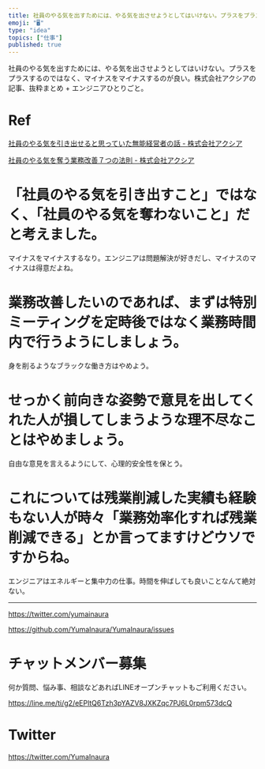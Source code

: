 ```yaml
---
title: 社員のやる気を出すためには、やる気を出させようとしてはいけない。プラスをプラスするのではなく、マイナスをマイナスするのが良い。株式会社アクシ
emoji: "🖥"
type: "idea"
topics: ["仕事"]
published: true
---
```


社員のやる気を出すためには、やる気を出させようとしてはいけない。プラスをプラスするのではなく、マイナスをマイナスするのが良い。株式会社アクシアの記事、抜粋まとめ + エンジニアひとりごと。

# Ref

[社員のやる気を引き出せると思っていた無能経営者の話 - 株式会社アクシア](https://axia.co.jp/2018-04-24)

[社員のやる気を奪う業務改善７つの法則 - 株式会社アクシア](https://axia.co.jp/2018-04-23)

# 「社員のやる気を引き出すこと」ではなく、「社員のやる気を奪わないこと」だと考えました。

マイナスをマイナスするなり。エンジニアは問題解決が好きだし、マイナスのマイナスは得意だよね。

# 業務改善したいのであれば、まずは特別ミーティングを定時後ではなく業務時間内で行うようにしましょう。

身を削るようなブラックな働き方はやめよう。

# せっかく前向きな姿勢で意見を出してくれた人が損してしまうような理不尽なことはやめましょう。

自由な意見を言えるようにして、心理的安全性を保とう。

# これについては残業削減した実績も経験もない人が時々「業務効率化すれば残業削減できる」とか言ってますけどウソですからね。

エンジニアはエネルギーと集中力の仕事。時間を伸ばしても良いことなんて絶対ない。


---

https://twitter.com/yumainaura

https://github.com/YumaInaura/YumaInaura/issues









<!-- Update From Qiita API -->

# チャットメンバー募集


何か質問、悩み事、相談などあればLINEオープンチャットもご利用ください。

https://line.me/ti/g2/eEPltQ6Tzh3pYAZV8JXKZqc7PJ6L0rpm573dcQ





# Twitter


https://twitter.com/YumaInaura


<!-- Update From Qiita API -->


